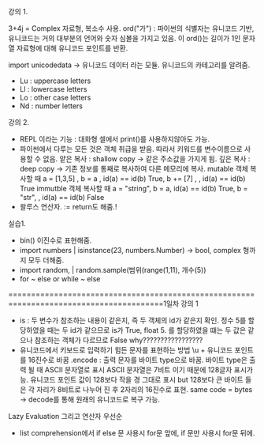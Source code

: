 강의 1.

3+4j = Complex 자료형, 복소수 사용.
ord("가") :  파이썬의 식별자는 유니코드 기반, 유니코드는 거의 대부분의 언어와 숫자 심볼을 가지고 있음.
                    이 ord()는 길이가 1인 문자열 자료형에 대해 유니코드 포인트를 반환.

import unicodedata -> 유니코드 데이터 라는 모듈. 유니코드의 카테고리를 알려줌.
- Lu : uppercase letters
- Ll : lowercase letters
- Lo : other case letters
- Nd : number letters

강의 2.
- REPL 이라는 기능 : 대화형 셀에서 print()를 사용하지않아도 가능.
- 파이썬에서 다루는 모든 것은 객체 취급을 받음. 따라서 키워드를 변수이름으로 사용할 수 없음.
얕은 복사 : shallow copy -> 같은 주소값을 가지게 됨.  깊은 복사 : deep copy    -> 기존 정보를 통째로 복사하여 다른 메모리에 복사.
mutable 객체 복사할 때 a = [1,3,5] , b = a , id(a) == id(b) True, b += [7] , , id(a) == id(b) True
immutble 객체 복사할 때  a = "string", b = a, id(a) == id(b) True, b = "str", , id(a) == id(b) False
- 왈루스 연산자. := return도 해줌.!


실습1. 
- bin() 이진수로 표현해줌.
- import numbers | isinstance(23, numbers.Number) -> bool, complex 형까지 모두 더해줌.
- import random,  | random.sample(범위(range(1,11), 개수(5))
- for ~ else  or  while ~ else

========================================================================================1일차
강의 1

- is : 두 변수가 참조하는 내용이 같은지, 즉 두 객체의 id가 같은지 확인.
   정수 5를 할당하였을 때는 두 id가 같으므로 is가 True, 
   float 5. 를 할당하였을 떄는 두 값은 같으나 참조하는 객체가 다르므로 False why?????????????????
-  유니코드에서 키보드로 입력하기 힘든 문자를 표현하는 방법 \u + 유니코드 포인트를 16진수로 바꿈
.encode : 출력 문자를 바이트 type으로 바꿈. 바이트 type은 출력 될 때 ASCII 문자열로 표시 ASCII 문자열은  7비트 이기 때문에 128글자 표시가능. 유니코드 포인트 값이 128보다 작을 경 그대로 표시 but 128보다 큰 바이트 들은 각 자리가 8비트로 나누어 진 후 2자리의 16진수로 표현.
same code = bytes -> decode를 통해 원래의 유니코드로 복구 가능.

Lazy Evaluation 그리고 연산자 우선순

- list comprehension에서 if else 문 사용시 for문 앞에, if 문만 사용시 for문 뒤에.


